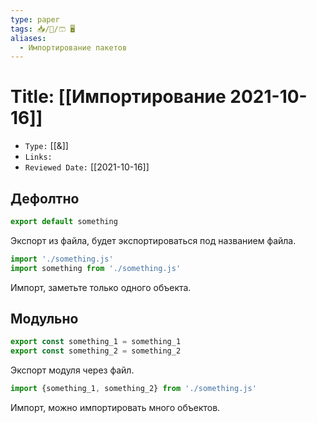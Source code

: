 ```yaml
---
type: paper
tags: 📥️/📜️/🩳 🖥️
aliases:
  - Импортирование пакетов
---
```




# Title: **[[Импортирование 2021-10-16]]**
- `Type:` [[&]]
- `Links:`
- `Reviewed Date:` [[2021-10-16]]

## Дефолтно
```javascript
export default something
```
Экспорт из файла, будет экспортироваться под названием файла.
```javascript
import './something.js'
import something from './something.js'
```
Импорт, заметьте только одного объекта.

## Модульно
```javascript
export const something_1 = something_1
export const something_2 = something_2
```
Экспорт модуля через файл.
```javascript
import {something_1, something_2} from './something.js'
```
Импорт, можно импортировать много объектов.
